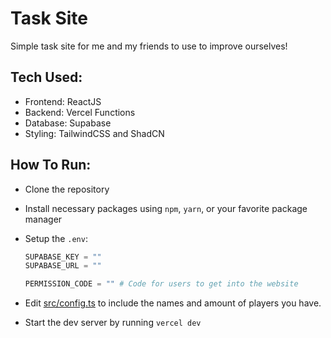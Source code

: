 # Task Site

Simple task site for me and my friends to use to improve ourselves!

## Tech Used:

- Frontend: ReactJS
- Backend: Vercel Functions
- Database: Supabase
- Styling: TailwindCSS and ShadCN

## How To Run:

- Clone the repository
- Install necessary packages using `npm`, `yarn`, or your favorite package manager
- Setup the `.env`:

  ```py
  SUPABASE_KEY = ""
  SUPABASE_URL = ""

  PERMISSION_CODE = "" # Code for users to get into the website
  ```

- Edit [src/config.ts](src/config.ts) to include the names and amount of players you have.
- Start the dev server by running `vercel dev`
